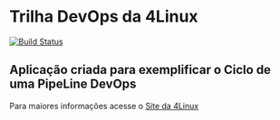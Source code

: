 # Trilha DevOps da 4Linux

<!-- Altere a Flag abaixo com sua URL do Travis -->
[![Build Status](https://travis-ci.org/cleomarbastos/DevOpsLab-HelloWorld.svg?branch=master)](https://travis-ci.org/cleomarbastos/DevOpsLab-HelloWorld)

## Aplicação criada para exemplificar o Ciclo de uma PipeLine DevOps #


Para maiores informações acesse o [Site da 4Linux](https://www.4linux.com.br/cursos/devops)
